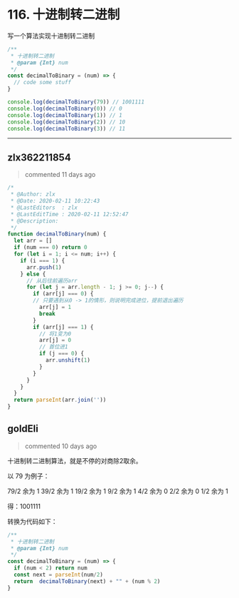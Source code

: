
 # 116. 十进制转二进制 
 写一个算法实现十进制转二进制

```javascript
/**
 * 十进制转二进制
 * @param {Int} num 
 */
const decimalToBinary = (num) => {
  // code some stuff
}

console.log(decimalToBinary(79)) // 1001111
console.log(decimalToBinary(0)) // 0 
console.log(decimalToBinary(1)) // 1 
console.log(decimalToBinary(2)) // 10 
console.log(decimalToBinary(3)) // 11 
``` 
 ***
## zlx362211854 
 > commented 11 days ago 


```js
/*
 * @Author: zlx
 * @Date: 2020-02-11 10:22:43
 * @LastEditors  : zlx
 * @LastEditTime : 2020-02-11 12:52:47
 * @Description: 
 */
function decimalToBinary(num) {
  let arr = []
  if (num === 0) return 0
  for (let i = 1; i <= num; i++) {
    if (i === 1) {
      arr.push(1)
    } else {
      // 从后往前遍历arr
      for (let j = arr.length - 1; j >= 0; j--) {
        if (arr[j] === 0) {
        // 只要遇到从0 -> 1的情形，则说明完成进位，提前退出遍历
          arr[j] = 1
          break
        }
        if (arr[j] === 1) {
          // 将1变为0
          arr[j] = 0
          // 首位进1
          if (j === 0) {
            arr.unshift(1)
          }
        }
      }
    }
  }
  return parseInt(arr.join(''))
}

```
## goldEli 
 > commented 10 days ago 

十进制转二进制算法，就是不停的对商除2取余。

以 79 为例子：

79/2 余为 1
39/2 余为 1
19/2 余为 1
9/2  余为 1
4/2  余为 0
2/2  余为 0
1/2  余为 1

得：1001111

转换为代码如下：

```javascript
/**
 * 十进制转二进制
 * @param {Int} num 
 */
const decimalToBinary = (num) => {
  if (num < 2) return num
  const next = parseInt(num/2)
  return  decimalToBinary(next) + "" + (num % 2)
}

```